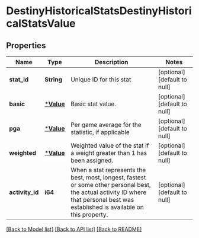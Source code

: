 # DestinyHistoricalStatsDestinyHistoricalStatsValue

## Properties
Name | Type | Description | Notes
------------ | ------------- | ------------- | -------------
**stat_id** | **String** | Unique ID for this stat | [optional] [default to null]
**basic** | [***Value**](Value.md) | Basic stat value. | [optional] [default to null]
**pga** | [***Value**](Value.md) | Per game average for the statistic, if applicable | [optional] [default to null]
**weighted** | [***Value**](Value.md) | Weighted value of the stat if a weight greater than 1 has been assigned. | [optional] [default to null]
**activity_id** | **i64** | When a stat represents the best, most, longest, fastest or some other personal best, the actual activity ID where that personal best was established is available on this property. | [optional] [default to null]

[[Back to Model list]](../README.md#documentation-for-models) [[Back to API list]](../README.md#documentation-for-api-endpoints) [[Back to README]](../README.md)


